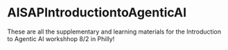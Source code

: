 # AISAPIntroductiontoAgenticAI
These are all the supplementary and learning materials for the Introduction to Agentic AI workshhop 8/2 in Philly!
